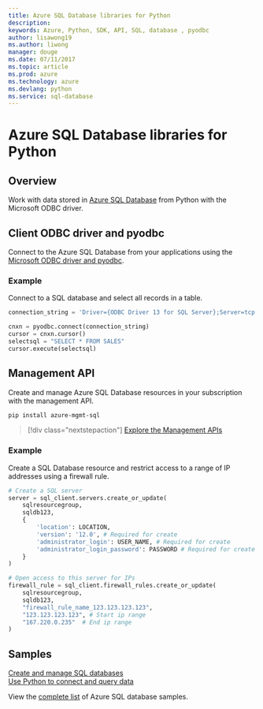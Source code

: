 ```yaml
---
title: Azure SQL Database libraries for Python
description: 
keywords: Azure, Python, SDK, API, SQL, database , pyodbc
author: lisawong19  
ms.author: liwong
manager: douge
ms.date: 07/11/2017
ms.topic: article
ms.prod: azure
ms.technology: azure
ms.devlang: python
ms.service: sql-database
---
```


# Azure SQL Database libraries for Python

## Overview

Work with data stored in  [Azure SQL Database](https://docs.microsoft.com/azure/sql-database/sql-database-technical-overview) from Python with the Microsoft ODBC driver. 

## Client ODBC driver and pyodbc
Connect to the Azure SQL Database from your applications using the [Microsoft ODBC driver and pyodbc](https://docs.microsoft.com/azure/sql-database/sql-database-connect-query-python#install-the-python-and-database-communication-libraries).

### Example

Connect to a SQL database and select all records in a table.

```python
connection_string = 'Driver={ODBC Driver 13 for SQL Server};Server=tcp:samplesqlserver123.database.windows.net,1433;Database=samplesqldb;Uid=mysecretname@samplesqlserver123;Pwd={testpassword};Encrypt=yes;Timeout=30;'

cnxn = pyodbc.connect(connection_string)
cursor = cnxn.cursor()
selectsql = "SELECT * FROM SALES"
cursor.execute(selectsql)
```

## Management API

Create and manage Azure SQL Database resources in your subscription with the management API. 

```bash
pip install azure-mgmt-sql
```
> [!div class="nextstepaction"]
> [Explore the Management APIs](/python/api/azure.mgmt.sql)

### Example

Create a SQL Database resource and restrict access to a range of IP addresses using a firewall rule.

```python
# Create a SQL server
server = sql_client.servers.create_or_update(
    sqlresourcegroup,
    sqldb123,
    {
        'location': LOCATION,
        'version': '12.0', # Required for create
        'administrator_login': USER_NAME, # Required for create
        'administrator_login_password': PASSWORD # Required for create
    }
)

# Open access to this server for IPs
firewall_rule = sql_client.firewall_rules.create_or_update(
    sqlresourcegroup,
    sqldb123,
    "firewall_rule_name_123.123.123.123",
    "123.123.123.123", # Start ip range
    "167.220.0.235"  # End ip range
)
```

## Samples

[Create and manage SQL databases][1]    
[Use Python to connect and query data][2]   


[1]: https://github.com/Azure-Samples/sql-database-python-manage
[2]: https://docs.microsoft.com/azure/sql-database/sql-database-connect-query-python


View the [complete list](https://azure.microsoft.com/resources/samples/?platform=python&term=SQL) of Azure SQL database samples. 